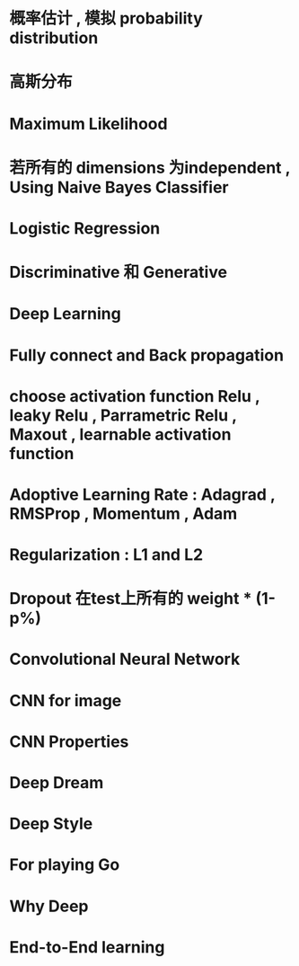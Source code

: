 # 概率估计 , 模拟 probability distribution
# 高斯分布
# Maximum Likelihood
# 若所有的 dimensions 为independent , Using Naive Bayes Classifier
# Logistic Regression
# 

# Discriminative  和   Generative

# Deep Learning
# Fully connect and Back propagation
# choose activation function  Relu  ,  leaky Relu  , Parrametric Relu ,  Maxout ,  learnable activation function 
# Adoptive Learning Rate : Adagrad , RMSProp , Momentum , Adam
# Regularization : L1 and L2
# Dropout  在test上所有的 weight * (1-p%)


# Convolutional Neural Network
# CNN for image
# CNN Properties

# Deep Dream
# Deep Style
# For playing Go

# Why Deep

# End-to-End learning

